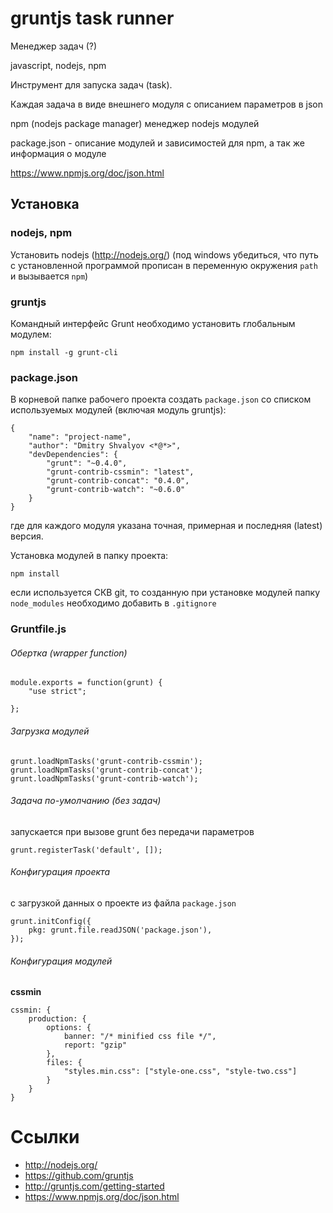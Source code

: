 # gruntjs task runner

Менеджер задач (?)

javascript, nodejs, npm

Инструмент для запуска задач (task).

Каждая задача в виде внешнего модуля с описанием параметров в json

npm (nodejs package manager) менеджер nodejs модулей

package.json - описание модулей и зависимостей для npm, а так же информация о модуле

https://www.npmjs.org/doc/json.html

## Установка

### nodejs, npm

Установить nodejs (http://nodejs.org/) (под windows убедиться, что путь с установленной программой прописан в переменную окружения ``path`` и вызывается ``npm``)

### gruntjs

Командный интерфейс Grunt необходимо установить глобальным модулем:
```
npm install -g grunt-cli
```

###  package.json

В корневой папке рабочего проекта создать ``package.json`` со списком используемых модулей (включая модуль gruntjs):

```
{
	"name": "project-name",
	"author": "Dmitry Shvalyov <*@*>",
	"devDependencies": {
		"grunt": "~0.4.0",
		"grunt-contrib-cssmin": "latest",
		"grunt-contrib-concat": "0.4.0",
		"grunt-contrib-watch": "~0.6.0"
	}
}
```

где для каждого модуля указана точная, примерная и последняя (latest) версия.

Установка модулей в папку проекта:
```
npm install
```

если используется СКВ git, то созданную при установке модулей папку ``node_modules`` необходимо добавить в ``.gitignore``

### Gruntfile.js

###### Обертка (wrapper function)
```
module.exports = function(grunt) {
	"use strict";

};
```

###### Загрузка модулей
```
grunt.loadNpmTasks('grunt-contrib-cssmin');
grunt.loadNpmTasks('grunt-contrib-concat');
grunt.loadNpmTasks('grunt-contrib-watch');
```

###### Задача по-умолчанию (без задач)

запускается при вызове grunt без передачи параметров

```
grunt.registerTask('default', []);
```

###### Конфигурация проекта
с загрузкой данных о проекте из файла ``package.json``
```
grunt.initConfig({
	pkg: grunt.file.readJSON('package.json'),
});
```

###### Конфигурация модулей

**cssmin**

```
cssmin: {
    production: {
        options: {
            banner: "/* minified css file */",
            report: "gzip"
        },
        files: {
            "styles.min.css": ["style-one.css", "style-two.css"]
        }
    }
}
```

# Ссылки

* http://nodejs.org/
* https://github.com/gruntjs
* http://gruntjs.com/getting-started
* https://www.npmjs.org/doc/json.html